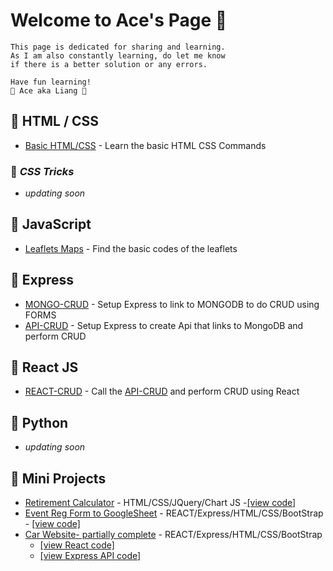<!-- # Wishing Everyone A Happy 🐯 Year 2022  -->
<!-- # --- Ace aka Liang --- -->
<!-- ![image info](images/ace-tiger-year.png) -->
<!-- # 🐭 🐮 🐯 🐰 🐲 🐍 🐴  🐏  🐵  🐔  🐶  🐷 -->
<!--
**99Ace/99Ace** is a ✨ _special_ ✨ repository because its `README.md` (this file) appears on your GitHub profile.

Here are some ideas to get you started:

- 🔭 I’m currently working on ...
- 🌱 I’m currently learning ...
- 👯 I’m looking to collaborate on ...
- 🤔 I’m looking for help with ...
- 💬 Ask me about ...
- 📫 How to reach me: ...
- 😄 Pronouns: ...
- ⚡ Fun fact: ...
-->

# Welcome to __Ace's Page__ 🍁

    This page is dedicated for sharing and learning. 
    As I am also constantly learning, do let me know 
    if there is a better solution or any errors. 

    Have fun learning!
    🍁 Ace aka Liang 🍁

## 🍁 __HTML / CSS__
- [Basic HTML/CSS](https://github.com/99Ace/TGC-SDB-Batch3) - Learn the basic HTML CSS Commands


### 🍃  _CSS Tricks_

- _updating soon_

## 🍁 __JavaScript__

- [Leaflets Maps](https://github.com/99Ace/TGC-BATHC-12-LEAFLET-MAPS) - Find the basic codes of the leaflets

## 🍁 __Express__
- [MONGO-CRUD](https://github.com/99Ace/99Ace-Express/tree/main/EXPRESS-MONGO) - Setup Express to link to MONGODB to do CRUD using FORMS
- [API-CRUD](https://github.com/99Ace/how-to-create-api-express-mongoDB) - Setup Express to create Api that links to MongoDB and perform CRUD

## 🍁 __React JS__
- [REACT-CRUD](https://github.com/99Ace/how-to-create-react-link-api) - Call the [API-CRUD](https://github.com/99Ace/) and perform CRUD using React

## 🍁 __Python__

- _updating soon_


## 🍁 __Mini Projects__
- [Retirement Calculator](https://99ace.github.io/retirement-calculator/) - HTML/CSS/JQuery/Chart JS -[[view code]](https://github.com/99Ace/retirement-calculator)
- [Event Reg Form to GoogleSheet](https://miniproj-registration-form.netlify.app/) - REACT/Express/HTML/CSS/BootStrap - [[view code]](https://github.com/99Ace/mini-project-registerform-eNitiative)
- [Car Website- partially complete](https://sgmotormart.netlify.app) - REACT/Express/HTML/CSS/BootStrap 
    - [[view React code]](https://github.com/99Ace/-mini-project-TGC-P2-react)    
    - [[view Express API code]](https://github.com/99Ace/mini-project-TGC-P2/blob/main/index.js)
